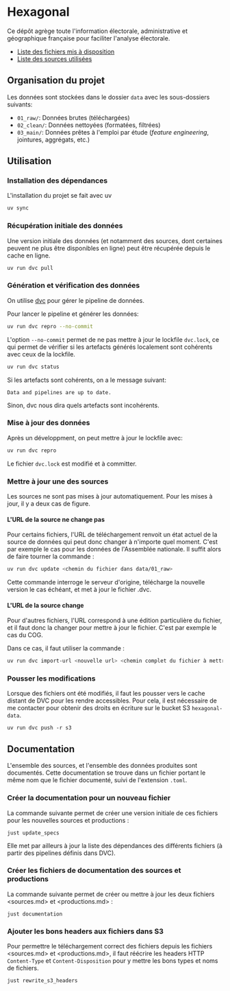 # Hexagonal

Ce dépôt agrège toute l'information électorale, administrative et géographique
française pour faciliter l'analyse électorale.

- [Liste des fichiers mis à disposition](productions.md)
- [Liste des sources utilisées](sources.md)

## Organisation du projet

Les données sont stockées dans le dossier `data` avec les sous-dossiers suivants:

- `01_raw/`: Données brutes (téléchargées)
- `02_clean/`: Données nettoyées (formatées, filtrées)
- `03_main/`: Données prêtes à l'emploi par étude (_feature engineering_, jointures,
  aggrégats, etc.)

## Utilisation

### Installation des dépendances

L'installation du projet se fait avec uv

```bash
uv sync
```

### Récupération initiale des données

Une version initiale des données (et notamment des sources, dont certaines peuvent ne
plus être disponibles en ligne) peut être récupérée depuis le cache en ligne.

```bash
uv run dvc pull
```

### Génération et vérification des données

On utilise [dvc](https://dvc.org/) pour gérer le pipeline de données.

Pour lancer le pipeline et générer les données:

```bash
uv run dvc repro --no-commit
```

L'option `--no-commit` permet de ne pas mettre à jour le lockfile `dvc.lock`, ce
qui permet de vérifier si les artefacts générés localement sont
cohérents avec ceux de la lockfile.

```bash
uv run dvc status
````

Si les artefacts sont cohérents, on a le message suivant:

```
Data and pipelines are up to date.
```

Sinon, dvc nous dira quels artefacts sont incohérents.

### Mise à jour des données

Après un développment, on peut mettre à jour le lockfile avec:

```bash
uv run dvc repro
```

Le fichier `dvc.lock` est modifié et à committer.

### Mettre à jour une des sources

Les sources ne sont pas mises à jour automatiquement. Pour les mises à jour, il y a deux
cas de figure.

#### L'URL de la source ne change pas

Pour certains fichiers, l'URL de téléchargement renvoit un état actuel de la source de
données qui peut donc changer à n'importe quel moment. C'est par exemple le cas pour les
données de l'Assemblée nationale. Il suffit alors de faire tourner la commande :

```bash
uv run dvc update <chemin du fichier dans data/01_raw> 
```

Cette commande interroge le serveur d'origine, télécharge la nouvelle version le cas
échéant, et met à jour le fichier .dvc.

#### L'URL de la source change

Pour d'autres fichiers, l'URL correspond à une édition particulière du fichier, et il
faut donc la changer pour mettre à jour le fichier. C'est par exemple le cas du COG.

Dans ce cas, il faut utiliser la commande :

```bash
uv run dvc import-url <nouvelle url> <chemin complet du fichier à mettre à jour>
```

### Pousser les modifications

Lorsque des fichiers ont été modifiés, il faut les pousser vers le cache distant de DVC
pour les rendre accessibles. Pour cela, il est nécessaire de me contacter pour obtenir
des droits en écriture sur le bucket S3 `hexagonal-data`.

```shell
uv run dvc push -r s3
```

## Documentation

L'ensemble des sources, et l'ensemble des données produites sont documentés. Cette
documentation se trouve dans un fichier portant le même nom que le fichier documenté,
suivi de l'extension `.toml`.

### Créer la documentation pour un nouveau fichier

La commande suivante permet de créer une version initiale de ces fichiers pour les
nouvelles sources et productions :

```shell
just update_specs
```

Elle met par ailleurs à jour la liste des dépendances des différents fichiers (à partir
des pipelines définis dans DVC).

### Créer les fichiers de documentation des sources et productions

La commande suivante permet de créer ou mettre à jour les deux fichiers <sources.md>
et <productions.md> :

```shell
just documentation
```

### Ajouter les bons headers aux fichiers dans S3

Pour permettre le téléchargement correct des fichiers depuis les fichiers <sources.md>
et <productions.md>, il faut réécrire les headers HTTP `Content-Type` et
`Content-Disposition` pour y mettre les bons types et noms de fichiers.

```shell
just rewrite_s3_headers
```